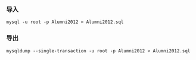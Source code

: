 ### 导入
```
mysql -u root -p Alumni2012 < Alumni2012.sql
```
### 导出
```
mysqldump --single-transaction -u root -p Alumni2012 > Alumni2012.sql
```
